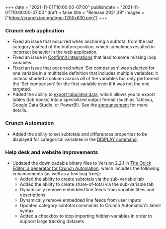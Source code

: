 +++
date = "2021-11-01T10:00:00-07:00"
publishdate = "2021-11-01T10:00:00-07:00"
draft = false
title = "Release 2021.39"
images = ["https://crunch.io/img/logo-1200x630.png"]
+++

### Crunch web application

- Fixed an issue that occurred when anchoring a subtotal from the last category instead of the bottom position, which sometimes resulted in incorrect behavior in the web application.
- Fixed an issue in [Confirmit integrations](https://help.crunch.io/hc/en-us/articles/4403966631309-How-your-survey-metadata-maps-from-Confirmit-into-Crunch) that lead to some missing loop variables.
- Fixed an issue that occurred when 'Set comparison' was selected for one variable in a multitable definition that includes multiple variables: it instead shaded a column across *all* of the variables but only performed the 'Set comparison' for the first variable even if it was not the one targeted.
- Added the ability to [export tabulated data](https://help.crunch.io/hc/en-us/articles/4412334662157-Export-tabulated-data), which allows you to export tables (tab books) into a specialized output format (such as Tableau, Google Data Studio, or PowerBI). See the [announcement](https://crunch.io/dev/features/export-tabulated-data/) for more details.

### Crunch Automation

- Added the ability to set subtotals and differences properties to be displayed for categorical variables in the [DISPLAY command](https://help.crunch.io/hc/en-us/articles/360042038692-DISPLAY-command).

### Help desk and website improvements

- Updated the downloadable binary files to Version 2.2.1 in [The Quick Editor: a generator for Crunch Automation](https://help.crunch.io/hc/en-us/articles/360054720992#toc3), which includes the following enhancements (as well as a few bug fixes):
    - Added the ability to create subtotals via the sub-variable tab
    - Added the ability to create share-of-total via the sub-variable tab
    - Dynamically remove embedded line feeds from variable titles and descriptions
    - Dynamically remove embedded line feeds from user inputs
    - Updated category subtotal commands to Crunch Automation's latest syntax
    - Added a checkbox to stop importing hidden variables in order to support large tracking datasets
